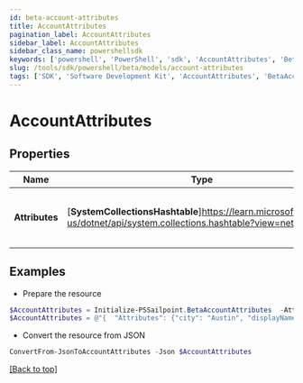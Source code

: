 ```yaml
---
id: beta-account-attributes
title: AccountAttributes
pagination_label: AccountAttributes
sidebar_label: AccountAttributes
sidebar_class_name: powershellsdk
keywords: ['powershell', 'PowerShell', 'sdk', 'AccountAttributes', 'BetaAccountAttributes'] 
slug: /tools/sdk/powershell/beta/models/account-attributes
tags: ['SDK', 'Software Development Kit', 'AccountAttributes', 'BetaAccountAttributes']
---
```



# AccountAttributes

## Properties

Name | Type | Description | Notes
------------ | ------------- | ------------- | -------------
**Attributes** | [**SystemCollectionsHashtable**]https://learn.microsoft.com/en-us/dotnet/api/system.collections.hashtable?view=net-9.0 | The schema attribute values for the account | [required]

## Examples

- Prepare the resource
```powershell
$AccountAttributes = Initialize-PSSailpoint.BetaAccountAttributes  -Attributes {city=Austin, displayName=John Doe, userName=jdoe, sAMAccountName=jDoe, mail=john.doe@sailpoint.com}
$AccountAttributes = @"{  "Attributes": {"city": "Austin", "displayName":"John Doe", "userName": "jdoe", "sAMAccountName": "jDoe", "mail": "john.doe@sailpoint.com}" }}"@
```

- Convert the resource from JSON
```powershell
ConvertFrom-JsonToAccountAttributes -Json $AccountAttributes
```


[[Back to top]](#) 


